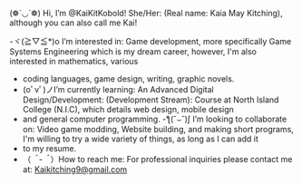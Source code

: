  (❁´◡`❁) Hi, I’m @KaiKitKobold! She/Her: (Real name: Kaia May Kitching), although you can also call me Kai!
 
-ヾ(≧▽≦*)o  I’m interested in: Game development, more specifically Game Systems Engineering which is my dream career, however, I'm also interested in mathematics, various
-   coding languages, game design, writing, graphic novels. 
-  (oﾟvﾟ)ノI’m currently learning: An Advanced Digital Design/Development: (Development Stream): Course at North Island College (N.I.C), which details web design, mobile design
-   and general computer programming. 
-ƪ(˘⌣˘)ʃ  I’m looking to collaborate on: Video game modding, Website building, and making short programs, I'm willing to try a wide variety of things, as long as I can add it
-   to my resume. 
-  （*＾-＾*）How to reach me: For professional inquiries please contact me at:  Kaikitching9@gmail.com

<!---
KaiKitKobold/KaiKitKobold is a ✨ special ✨ repository because its `README.md` (this file) appears on your GitHub profile.
You can click the Preview link to take a look at your changes.
--->
